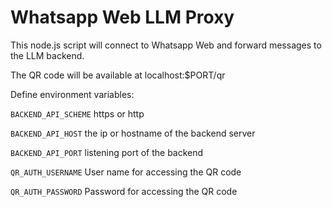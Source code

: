 # Whatsapp Web LLM Proxy

This node.js script will connect to Whatsapp Web and forward messages to the LLM backend.

The QR code will be available at localhost:$PORT/qr

Define environment variables:

`BACKEND_API_SCHEME` https or http

`BACKEND_API_HOST` the ip or hostname of the backend server

`BACKEND_API_PORT` listening port of the backend

`QR_AUTH_USERNAME` User name for accessing the QR code

`QR_AUTH_PASSWORD` Password for accessing the QR code
